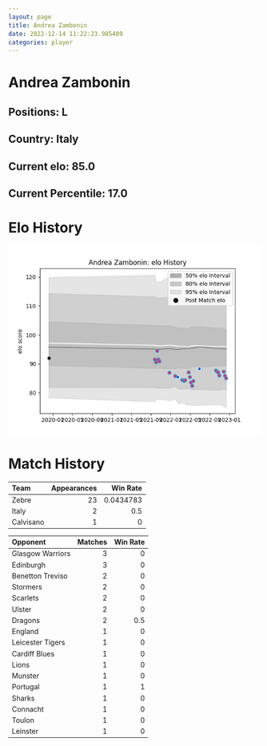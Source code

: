 ```yaml
---  
layout: page  
title: Andrea Zambonin  
date: 2022-12-14 11:22:23.985409  
categories: player  
---
```

# Andrea Zambonin

## Positions: L

## Country: Italy

## Current elo: 85.0

## Current Percentile: 17.0

# Elo History


![elo history](history_AndreaZambonin.png)
# Match History


| Team      |   Appearances |   Win Rate |
|:----------|--------------:|-----------:|
| Zebre     |            23 |  0.0434783 |
| Italy     |             2 |  0.5       |
| Calvisano |             1 |  0         |

| Opponent         |   Matches |   Win Rate |
|:-----------------|----------:|-----------:|
| Glasgow Warriors |         3 |        0   |
| Edinburgh        |         3 |        0   |
| Benetton Treviso |         2 |        0   |
| Stormers         |         2 |        0   |
| Scarlets         |         2 |        0   |
| Ulster           |         2 |        0   |
| Dragons          |         2 |        0.5 |
| England          |         1 |        0   |
| Leicester Tigers |         1 |        0   |
| Cardiff Blues    |         1 |        0   |
| Lions            |         1 |        0   |
| Munster          |         1 |        0   |
| Portugal         |         1 |        1   |
| Sharks           |         1 |        0   |
| Connacht         |         1 |        0   |
| Toulon           |         1 |        0   |
| Leinster         |         1 |        0   |